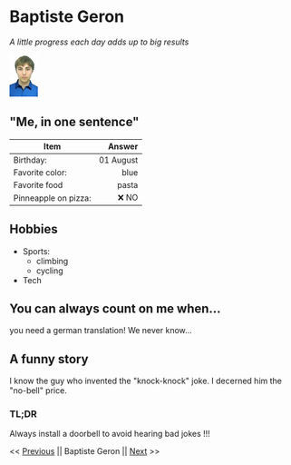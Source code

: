 # Baptiste Geron

*A little progress each day adds up to big results*

![alt text](id.jpg "")


## "Me, in one sentence"

 Item       | Answer           | 
| ------------- |-------------:|
|Birthday:     | 01 August |
| Favorite color:      | blue      |
| Favorite food | pasta      |
|  Pinneapple on pizza:   |   ❌ NO  |


## Hobbies

* Sports:
  * climbing
  * cycling
* Tech

## You can always count on me when... 

you need a german translation! We never know...

## A funny story

I know the guy who invented the "knock-knock" joke. I decerned him the "no-bell" price.

### TL;DR

Always install a doorbell to avoid hearing bad jokes !!!


<< [Previous](https://github.com/aurore-ry/markdown-challenge "previous") || Baptiste Geron || [Next](https://github.com/BathshebaDeepijan/markdown-challenge "next") >>
